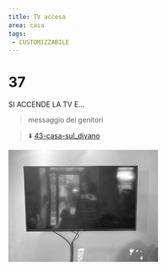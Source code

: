 ```yaml
---
title: TV accesa
area: casa
tags: 
 - CUSTOMIZZABILE 
---
```

# 37
SI ACCENDE LA TV E...

> messaggio dei genitori

> ⬇️ [43-casa-sul_divano](43-casa-sul_divano.md)

![foto_120](../_assets/preview/foto_120.jpg)
